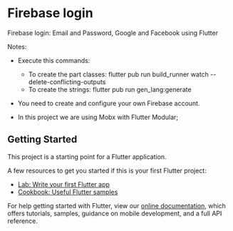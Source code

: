 # Firebase login

Firebase login: Email and Password, Google and Facebook using Flutter

Notes:
 - Execute this commands:
   - To create the part classes: flutter pub run build_runner watch --delete-conflicting-outputs
   - To create the strings: flutter pub run gen_lang:generate
  
 - You need to create and configure your own Firebase account. 
 
 - In this project we are using Mobx with Flutter Modular;

## Getting Started

This project is a starting point for a Flutter application.

A few resources to get you started if this is your first Flutter project:

- [Lab: Write your first Flutter app](https://flutter.dev/docs/get-started/codelab)
- [Cookbook: Useful Flutter samples](https://flutter.dev/docs/cookbook)

For help getting started with Flutter, view our
[online documentation](https://flutter.dev/docs), which offers tutorials,
samples, guidance on mobile development, and a full API reference.
